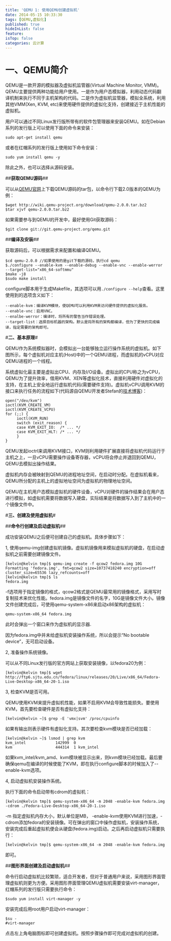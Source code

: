 ```yaml
---
title: 'QEMU 1: 使用QEMU创建虚拟机'
date: 2014-05-15 10:33:30
tags: [QEMU,虚拟化]
published: true
hideInList: false
feature: 
isTop: false
categories: 云计算
---
```


**一、QEMU简介**
=============

QEMU是一款开源的模拟器及虚拟机监管器(Virtual Machine Monitor, VMM)。QEMU主要提供两种功能给用户使用。一是作为用户态模拟器，利用动态代码翻译机制来执行不同于主机架构的代码。二是作为虚拟机监管器，模拟全系统，利用其他VMM(Xen, KVM, etc)来使用硬件提供的虚拟化支持，创建接近于主机性能的虚拟机。

用户可以通过不同Linux发行版所带有的软件包管理器来安装QEMU。如在Debian系列的发行版上可以使用下面的命令来安装：

`sudo apt-get install qemu`

或者在红帽系列的发行版上使用如下命令安装：

`sudo yum install qemu -y`

除此之外，也可以选择从源码安装。

##**获取QEMU源码**##

可以从[QEMU官网](http://wiki.qemu.org/Download)上下载QEMU源码的tar包，以命令行下载2.0版本的QEMU为例：

    $wget http://wiki.qemu-project.org/download/qemu-2.0.0.tar.bz2
    $tar xjvf qemu-2.0.0.tar.bz2
    

如果需要参与到QEMU的开发中，最好使用Git获取源码：

`$git clone git://git.qemu-project.org/qemu.git`

##**编译及安装**##

获取源码后，可以根据需求来配置和编译QEMU。

    $cd qemu-2.0.0 //如果使用的是git下载的源码，执行cd qemu
    $./configure --enable-kvm --enable-debug --enable-vnc --enable-werror  --target-list="x86_64-softmmu"
    $make -j8
    $sudo make install
    

configure脚本用于生成Makefile，其选项可以用`./configure --help`查看。这里使用到的选项含义如下：

    --enable-kvm：编译KVM模块，使QEMU可以利用KVM来访问硬件提供的虚拟化服务。
    --enable-vnc：启用VNC。
    --enalbe-werror：编译时，将所有的警告当作错误处理。
    --target-list：选择目标机器的架构。默认是将所有的架构都编译，但为了更快的完成编译，指定需要的架构即可。
    

#**二、基本原理**#

QEMU作为系统模拟器时，会模拟出一台能够独立运行操作系统的虚拟机。如下图所示，每个虚拟机对应主机(Host)中的一个QEMU进程，而虚拟机的vCPU对应QEMU进程的一个线程。

系统虚拟化最主要是虚拟出CPU、内存及I/O设备。虚拟出的CPU称之为vCPU，QEMU为了提升效率，借用KVM、XEN等虚拟化技术，直接利用硬件对虚拟化的支持，在主机上安全地运行虚拟机代码(需要硬件支持)。虚拟机vCPU调用KVM的接口来执行任务的流程如下(代码源自QEMU开发者Stefan的[技术博客](http://blog.vmsplice.net/2011/03/qemu-internals-overall-architecture-and.html))：

    open("/dev/kvm")
    ioctl(KVM_CREATE_VM)
    ioctl(KVM_CREATE_VCPU)
    for (;;) {
         ioctl(KVM_RUN)
         switch (exit_reason) {
         case KVM_EXIT_IO:  /* ... */
         case KVM_EXIT_HLT: /* ... */
         }
    }
    

QEMU发起ioctrl来调用KVM接口，KVM则利用硬件扩展直接将虚拟机代码运行于主机之上，一旦vCPU需要操作设备寄存器，vCPU将会停止并退回到QEMU，QEMU去模拟出操作结果。

虚拟机内存会被映射到QEMU的进程地址空间，在启动时分配。在虚拟机看来，QEMU所分配的主机上的虚拟地址空间为虚拟机的物理地址空间。

QEMU在主机用户态模拟虚拟机的硬件设备，vCPU对硬件的操作结果会在用户态进行模拟，如虚拟机需要将数据写入硬盘，实际结果是将数据写入到了主机中的一个镜像文件中。

#**三、创建及使用虚拟机**#

##**命令行创建及启动虚拟机**##

成功安装QEMU之后便可创建自己的虚拟机。具体步骤如下：

1, 使用qemu-img创建虚拟机镜像。虚拟机镜像用来模拟虚拟机的硬盘，在启动虚拟机之前需要创建镜像文件。

    [kelvin@kelvin tmp]$ qemu-img create -f qcow2 fedora.img 10G
    Formatting 'fedora.img', fmt=qcow2 size=10737418240 encryption=off cluster_size=65536 lazy_refcounts=off 
    [kelvin@kelvin tmp]$ ls
    fedora.img
    

-f选项用于指定镜像的格式，qcow2格式是QEMU最常用的镜像格式，采用写时复制技术来优化性能。fedora.img是镜像文件的名字，10G是镜像文件大小。镜像文件创建完成后，可使用qemu-system-x86来启动x86架构的虚拟机：

`qemu-system-x86_64 fedora.img`

此时会弹出一个窗口来作为虚拟机的显示器.

因为fedora.img中并未给虚拟机安装操作系统，所以会提示“No bootable device”，无可启动设备。

2, 准备操作系统镜像。

可以从不同Linux发行版的官方网站上获取安装镜像，以fedora20为例：

`[kelvin@kelvin tmp]$ wget http://ftp6.sjtu.edu.cn/fedora/linux/releases/20/Live/x86_64/Fedora-Live-Desktop-x86_64-20-1.iso`

3, 检查KVM是否可用。

QEMU使用KVM来提升虚拟机性能，如果不启用KVM会导致性能损失。要使用KVM，首先要检查硬件是否有虚拟化支持：

`[kelvin@kelvin ~]$ grep -E 'vmx|svm' /proc/cpuinfo`

如果有输出则表示硬件有虚拟化支持。其次要检查kvm模块是否已经加载：

    [kelvin@kelvin ~]$ lsmod | grep kvm
    kvm_intel             142999  0 
    kvm                   444314  1 kvm_intel
    

如果kvm\_intel/kvm\_amd、kvm模块被显示出来，则kvm模块已经加载。最后要确保qemu在编译的时候使能了KVM，即在执行configure脚本的时候加入了--enable-kvm选项。

4, 启动虚拟机安装操作系统。

执行下面的命令启动带有cdrom的虚拟机：

`[kelvin@kelvin tmp]$ qemu-system-x86_64 -m 2048 -enable-kvm fedora.img -cdrom ./Fedora-Live-Desktop-x86_64-20-1.iso`

-m 指定虚拟机内存大小，默认单位是MB， -enable-kvm使用KVM进行加速，-cdrom添加fedora的安装镜像。可在弹出的窗口中操作虚拟机，安装操作系统，安装完成后重起虚拟机便会从硬盘(fedora.img)启动。之后再启动虚拟机只需要执行：

`[kelvin@kelvin tmp]$ qemu-system-x86_64 -m 2048 -enable-kvm fedora.img`

即可。

##**图形界面创建及启动虚拟机**##

命令行启动虚拟机比较繁琐，适合开发者，但对于普通用户来说，采用图形界面管理虚拟机则更为方便。采用图形界面管理QEMU虚拟机需要安装virt-manager，红帽系列的发行版只需要执行命令：

`$sudo yum install virt-manager -y`

安装完成后用root用户启动virt-manager：

    $su -
    #virt-manager

点击左上角电脑图标即可创建虚拟机。按照步骤操作即可完成对虚拟机的创建。